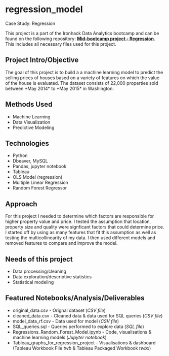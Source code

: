 # regression_model

Case Study: Regression

This project is a part of the Ironhack Data Analytics bootcamp and can be found on the following repository: [**Mid-bootcamp project - Regression**](https://github.com/ironhack-edu/data_mid_bootcamp_project_regression). This includes all necessary files used for this project. 



## Project Intro/Objective

The goal of this project is to build a a machine learning model to predict the selling prices of houses based on a variety of features on which the value of the house is evaluated. The dataset consists of 22,000 properties sold between \*May 2014\* to \*May 2015\* in Washington.

## Methods Used

- Machine Learning
- Data Visualization
- Predictive Modeling



## Technologies

- Python
- Dbeaver, MySQL
- Pandas, jupyter notebook
- Tableau
- OLS Model (regression)
- Multiple Linear Regression
- Random Forest Regressor



## Approach

For this project I needed to determine which factors are responsible for higher property value and price. I tested the assumption that location, property size and quality were signficant factors that could determine price. I started off by using as many features that fit this assumption as well as testing the multicollinearity of my data. I then used different models and removed features to compare and improve the model.

## Needs of this project

- Data processing/cleaning
- Data exploration/descriptive statistics
- Statistical modeling

## Featured Notebooks/Analysis/Deliverables

- original_data.csv - Orignal dataset (*CSV file*)
- cleaned_data.csv - Cleaned data & data used for SQL queries (*CSV file*)
- model_data_rf.csv - Data used for model (*CSV file*)
- SQL_queries.sql - Queries performed to explore data (*SQL file*)
- Regressions_Random_Forest_Model.ipynb - Code, visualisations & machine learning models (*Jupyter notebook*)
- Tableau_graphs_for_regression_project - Visualisations & dashboard (Tableau Workbook File *twb* & Tableau Packaged Workbook *twbx*)